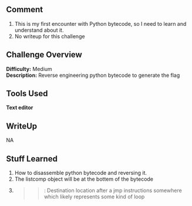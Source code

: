 ## Comment
1. This is my first encounter with Python bytecode, so I need to learn and understand about it.  
2. No writeup for this challenge

## Challenge Overview
**Difficulty:** Medium  
**Description:** Reverse engineering python bytecode to generate the flag

## Tools Used
**Text editor**  
## WriteUp
NA
## Stuff Learned
1. How to disassemble python bytecode and reversing it.
2. The listcomp object will be at the bottem of the bytecode
3. >> : Destination location after a jmp instructions somewhere which likely represents some kind of loop
